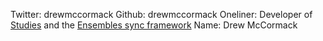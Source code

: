 Twitter: drewmccormack
Github: drewmccormack
Oneliner: Developer of <a href="http://studiesapp.com/" target="_blank">Studies</a> and the <a href="http://ensembles.io/" target="_blank">Ensembles sync framework</a>
Name: Drew McCormack